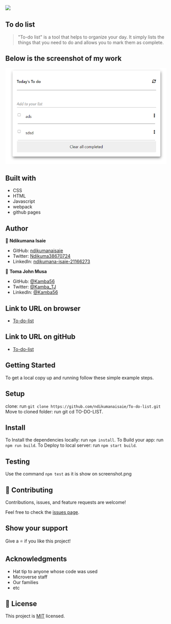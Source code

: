 ![](https://img.shields.io/badge/Microverse-blueviolet)

## To do list

> "To-do list" is a tool that helps to organize your day. It simply lists the things that you need to do and allows you to mark them as complete.

## Below is the screenshot of my work
![To-do List](https://github.com/ndikumanaisaie/To-do-list/blob/main/images/shot.png)

## Built with
- CSS
- HTML
- Javascript
- webpack
- github pages

## Author

👤 **Ndikumana Isaie**

- GitHub: [ndikumanaisaie](https://github.com/ndikumanaisaie)
- Twitter: [Ndikuma38670724](https://twitter.com/Ndikuma38670724)
- LinkedIn: [ndikumana-isaie-21166273](https://www.linkedin.com/in/ndikumana-isaie-21166273/)

👤 **Toma John Musa**

- GitHub: [@Kamba56](https://github.com/Kamba56)
- Twitter: [@Kamba_TJ](https://twitter.com/Kamba_TJ)
- LinkedIn: [@Kamba56](https://www.linkedin.com/in/kamba56/)

## Link to URL on browser
- [To-do-list](https://ndikumanaisaie.github.io/To-do-list/dist/)

## Link to URL on gitHub
- [To-do-list](https://github.com/ndikumanaisaie/To-do-list/)

## Getting Started

To get a local copy up and running follow these simple example steps.

## Setup
clone: run `git clone https://github.com/ndikumanaisaie/To-do-list.git`
Move to cloned folder: run git cd TO-DO-LIST.

## Install

To Install the dependencies locally: run `npm install`.
To Build your app: run `npm run build`.
To Deploy to local server: run `npm start build`.

## Testing

Use the command `npm test` as it is show on screenshot.png

## 🤝 Contributing

Contributions, issues, and feature requests are welcome!

Feel free to check the [issues page](https://github.com/ndikumanaisaie/To-do-list/issues).

## Show your support

Give a ⭐️ if you like this project!

## Acknowledgments

- Hat tip to anyone whose code was used
- Microverse staff
- Our families
- etc

## 📝 License

This project is [MIT](./MIT.md) licensed.
